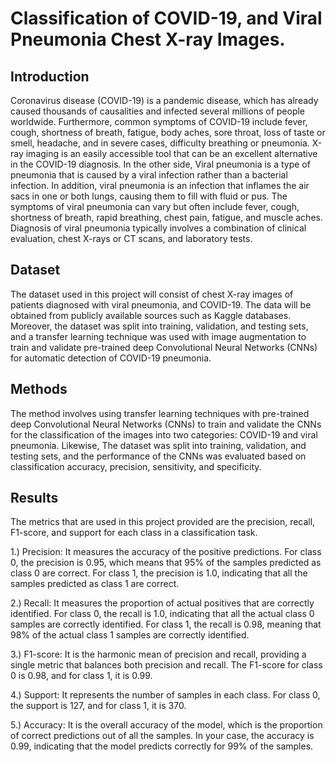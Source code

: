 # Classification of COVID-19, and Viral Pneumonia Chest X-ray Images.


## Introduction
Coronavirus disease (COVID-19) is a pandemic disease, which has already caused thousands of causalities and infected several millions of people worldwide. Furthermore, common symptoms of COVID-19 include fever, cough, shortness of breath, fatigue, body aches, sore throat, loss of taste or smell, headache, and in severe cases, difficulty breathing or pneumonia. X-ray imaging is an easily accessible tool that can be an excellent alternative in the COVID-19 diagnosis. 
In the other side, Viral pneumonia is a type of pneumonia that is caused by a viral infection rather than a bacterial infection. In addition, viral pneumonia is an infection that inflames the air sacs in one or both lungs, causing them to fill with fluid or pus. The symptoms of viral pneumonia can vary but often include fever, cough, shortness of breath, rapid breathing, chest pain, fatigue, and muscle aches. Diagnosis of viral pneumonia typically involves a combination of clinical evaluation, chest X-rays or CT scans, and laboratory tests.


## Dataset
The dataset used in this project will consist of chest X-ray images of patients diagnosed with viral pneumonia, and COVID-19. The data will be obtained from publicly available sources such as Kaggle databases. Moreover, the dataset was split into training, validation, and testing sets, and a transfer learning technique was used with image augmentation to train and validate pre-trained deep Convolutional Neural Networks (CNNs) for automatic detection of COVID-19 pneumonia. 


## Methods
The method involves using transfer learning techniques with pre-trained deep Convolutional Neural Networks (CNNs) to train and validate the CNNs for the classification of the images into two categories: COVID-19 and viral pneumonia. Likewise, The dataset was split into training, validation, and testing sets, and the performance of the CNNs was evaluated based on classification accuracy, precision, sensitivity, and specificity.


## Results
The metrics that are used in this project provided are the precision, recall, F1-score, and support for each class in a classification task. 

1.) Precision: It measures the accuracy of the positive predictions. For class 0, the precision is 0.95, which means that 95% of the samples predicted as class 0 are correct. For class 1, the precision is 1.0, indicating that all the samples predicted as class 1 are correct.

2.) Recall: It measures the proportion of actual positives that are correctly identified. For class 0, the recall is 1.0, indicating that all the actual class 0 samples are correctly identified. For class 1, the recall is 0.98, meaning that 98% of the actual class 1 samples are correctly identified.

3.) F1-score: It is the harmonic mean of precision and recall, providing a single metric that balances both precision and recall. The F1-score for class 0 is 0.98, and for class 1, it is 0.99.

4.) Support: It represents the number of samples in each class. For class 0, the support is 127, and for class 1, it is 370.

5.) Accuracy: It is the overall accuracy of the model, which is the proportion of correct predictions out of all the samples. In your case, the accuracy is 0.99, indicating that the model predicts correctly for 99% of the samples.













